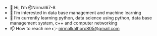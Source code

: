 - 👋 Hi, I’m @Nirmal67-8
- 👀 I’m interested in data base management and machine learning 
- 🌱 I’m currently learning python, data science using python, data base management system, c++ and computer networking  
- 📫 How to reach me 👉
 nirmalkalhoro805@gmail.com

<!---
Nirmal67-8/Nirmal67-8 is a ✨ special ✨ repository because its `README.md` (this file) appears on your GitHub profile.
You can click the Preview link to take a look at your changes.
--->
